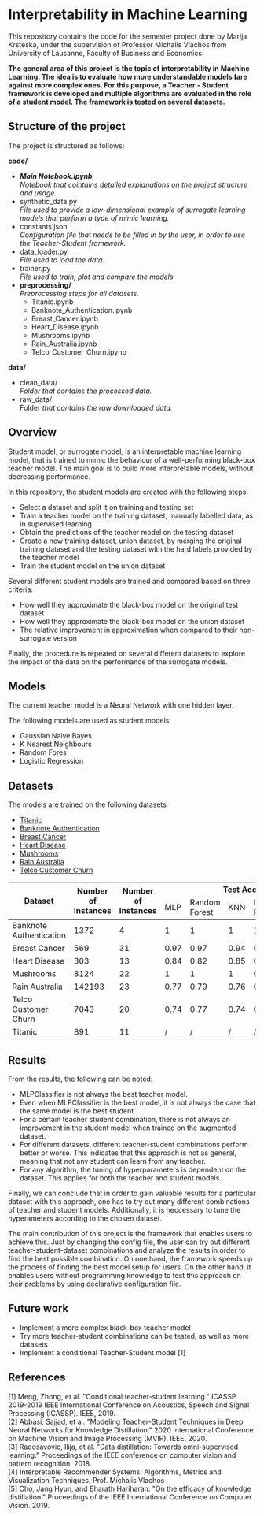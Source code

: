 # Interpretability in Machine Learning #
This repository contains the code for the semester project done by Marija Krsteska, under the supervision of Professor Michalis Vlachos from University of Lausanne, Faculty of Business and Economics.

**The general area of this project is the topic of interpretability in Machine Learning. The idea is to evaluate how more understandable models fare against more complex ones. For this purpose, a Teacher - Student framework is developed and multiple algorithms are evaluated in the role of a student model. The framework is tested on several datasets.**

## Structure of the project ##
The project is structured as follows: 

**code/** 
  - ***Main Notebook.ipynb***  </br>  *Notebook that cointains detailed explanations on the project structure and usage.* 
  - synthetic_data.py  </br> *File used to provide a low-dimensional example of surrogate learning models that perform a type of mimic learning.*
  - constants.json  </br> *Configuration file that needs to be filled in by the user, in order to use the Teacher-Student framework.*
  - data_loader.py  </br> *File used to load the data.*
  - trainer.py  </br> *File used to train, plot and compare the models.*</br>
  - **preprocessing/**  </br> *Preprocessing steps for all datasets.*
    * Titanic.ipynb  </br>
    * Banknote_Authentication.ipynb  </br>
    * Breast_Cancer.ipynb  </br>
    * Heart_Disease.ipynb  </br>
    * Mushrooms.ipynb  </br>
    * Rain_Australia.ipynb  </br>
    * Telco_Customer_Churn.ipynb 
   
**data/**  </br> 
  - clean_data/  </br> *Folder that contains the processed data.*
  - raw_data/ </br> Folder *that contains the raw downloaded data.*

## Overview ##

Student model, or surrogate model, is an interpretable machine learning model, that is trained to mimic the behaviour of a well-performing black-box teacher model. The main goal is to build more interpretable models, without decreasing performance. 

In this repository, the student models are created with the following steps:

- Select a dataset and split it on training and testing set
- Train a teacher model on the training dataset, manually labelled data, as in supervised learning
- Obtain the predictions of the teacher model on the testing dataset
- Create a new training dataset, union dataset, by merging the original training dataset and the testing dataset with the hard labels provided by the teacher model
- Train the student model on the union dataset

Several different student models are trained and compared based on three criteria:
- How well they approximate the black-box model on the original test dataset
- How well they approximate the black-box model on the union dataset
- The relative improvement in approximation when compared to their non-surrogate version

Finally, the procedure is repeated on several different datasets to explore the impact of the data on the performance of the surrogate models.

## Models ##

The current teacher model is a Neural Network with one hidden layer.

The following models are used as student models:

- Gaussian Naive Bayes  
- K Nearest Neighbours
- Random Fores
- Logistic Regression

## Datasets ##

The models are trained on the following datasets
- [Titanic](https://www.kaggle.com/c/titanic/data)
- [Banknote Authentication](https://archive.ics.uci.edu/ml/datasets/banknote+authentication)
- [Breast Cancer](https://archive.ics.uci.edu/ml/datasets/Breast+Cancer+Wisconsin+%28Diagnostic%29)
- [Heart Disease](https://archive.ics.uci.edu/ml/datasets/heart+disease)
- [Mushrooms](https://archive.ics.uci.edu/ml/datasets/Mushroom)
- [Rain Australia](https://www.kaggle.com/jsphyg/weather-dataset-rattle-package)
- [Telco Customer Churn](https://www.kaggle.com/blastchar/telco-customer-churn)

<table>
<thead>
  <tr>
    <th rowspan="2">Dataset</th>
    <th rowspan="2">Number of Instances</th>
    <th rowspan="2">Number of Instances</th>
    <th colspan="5">Test Accuracy</th>
  </tr>
  <tr>
    <td>MLP</td>
    <td>Random Forest</td>
    <td>KNN</td>
    <td>Logistic Regression</td>
    <td>Gaussian NB</td>
  </tr>
</thead>
<tbody>
  <tr>
    <td>Banknote Authentication</td>
    <td>1372</td>
    <td>4</td>
    <td>1</td>
    <td>1</td>
    <td>1</td>
    <td>1</td>
    <td>0.98</td>
  </tr>
  <tr>
    <td>Breast Cancer</td>
    <td>569</td>
    <td>31</td>
    <td>0.97</td>
    <td>0.97</td>
    <td>0.94</td>
    <td>0.97</td>
    <td>0.93</td>
  </tr>
  <tr>
    <td>Heart Disease</td>
    <td>303</td>
    <td>13</td>
    <td>0.84</td>
    <td>0.82</td>
    <td>0.85</td>
    <td>0.84</td>
    <td>0.74</td>
  </tr>
  <tr>
    <td>Mushrooms</td>
    <td>8124</td>
    <td>22</td>
    <td>1</td>
    <td>1</td>
    <td>1</td>
    <td>0.99</td>
    <td>0.98</td>
  </tr>
  <tr>
    <td>Rain Australia</td>
    <td>142193</td>
    <td>23</td>
    <td>0.77</td>
    <td>0.79</td>
    <td>0.76</td>
    <td>0.78</td>
    <td>0.65</td>
  </tr>
  <tr>
    <td>Telco Customer Churn</td>
    <td>7043</td>
    <td>20</td>
    <td>0.74</td>
    <td>0.77</td>
    <td>0.74</td>
    <td>0.76</td>
    <td>0.41</td>
  </tr>
  <tr>
    <td>Titanic</td>
    <td>891</td>
    <td>11</td>
    <td>/</td>
    <td>/</td>
    <td>/</td>
    <td>/</td>
    <td>/</td>
  </tr>
</tbody>
</table>

## Results ##

From the results, the following can be noted:
- MLPClassifier is not always the best teacher model.
- Even when MLPClassifier is the best model, it is not always the case that the same model is the best student.
- For a certain teacher student combination, there is not always an improvement in the student model when trained on the augmented dataset.
- For different datasets, different teacher-student combinations perform better or worse. This indicates that this approach is not as general, meaning that not any student can learn from any teacher. 
- For any algorithm, the tuning of hyperparameters is dependent on the dataset. This applies for both the teacher and student models.

Finally, we can conclude that in order to gain valuable results for a particular dataset with this approach, one has to try out many different combinations of teacher and student models. Additionally, it is neccessary to tune the hyperameters according to the chosen dataset.

The main contribution of this project is the framework that enables users to achieve this. Just by changing the config file, the user can try out different teacher-student-dataset combinations and analyze the results in order to find the best possible combination. On one hand, the framework speeds up the process of finding the best model setup for users. On the other hand, it enables users without programming knowledge to test this approach on their problems by using declarative configuration file.

## Future work ##
- Implement a more complex black-box teacher model 
- Try more teacher-student combinations can be tested, as well as more datasets 
- Implement a conditional Teacher-Student model [1]

## References ##
[1] Meng, Zhong, et al. "Conditional teacher-student learning." ICASSP 2019-2019 IEEE International Conference on Acoustics, Speech and Signal Processing (ICASSP). IEEE, 2019.
</br>[2] Abbasi, Sajjad, et al. "Modeling Teacher-Student Techniques in Deep Neural Networks for Knowledge Distillation." 2020 International Conference on Machine Vision and Image Processing (MVIP). IEEE, 2020.
</br>[3] Radosavovic, Ilija, et al. "Data distillation: Towards omni-supervised learning." Proceedings of the IEEE conference on computer vision and pattern recognition. 2018.
</br>[4] Interpretable Recommender Systems: Algorithms, Metrics and Visualization Techniques, Prof. Michalis Vlachos
</br>[5] Cho, Jang Hyun, and Bharath Hariharan. "On the efficacy of knowledge distillation." Proceedings of the IEEE International Conference on Computer Vision. 2019.
